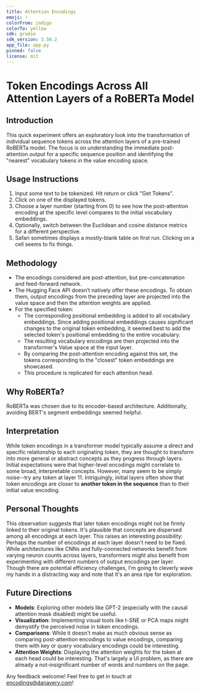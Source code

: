 ```yaml
---
title: Attention Encodings
emoji: ⚡
colorFrom: indigo
colorTo: yellow
sdk: gradio
sdk_version: 3.50.2
app_file: app.py
pinned: false
license: mit
---
```


# Token Encodings Across All Attention Layers of a RoBERTa Model

## Introduction

This quick experiment offers an exploratory look into the transformation of individual sequence tokens across the attention layers of a pre-trained RoBERTa model. The focus is on understanding the immediate post-attention output for a specific sequence position and identifying the "nearest" vocabulary tokens in the value encoding space.

## Usage Instructions

1. Input some text to be tokenized. Hit return or click "Get Tokens".
2. Click on one of the displayed tokens.
3. Choose a layer number (starting from 0) to see how the post-attention encoding at the specific level compares to the initial vocabulary embeddings.
4. Optionally, switch between the Euclidean and cosine distance metrics for a different perspective.
5. Safari sometimes displays a mostly-blank table on first run. Clicking on a cell seems to fix things.

## Methodology

- The encodings considered are post-attention, but pre-concatenation and feed-forward network.
- The Hugging Face API doesn’t natively offer these encodings. To obtain them, output encodings from the preceding layer are projected into the value space and then the attention weights are applied.
- For the specified token:
    * The corresponding positional embedding is added to all vocabulary embeddings. Since adding positional embeddings causes significant changes to the original token embedding, it seemed best to add the selected token's positional embedding to the entire vocabulary.
    * The resulting vocabulary encodings are then projected into the transformer's Value space at the input layer.
    * By comparing the post-attention encoding against this set, the tokens corresponding to the "closest" token embeddings are showcased.
    * This procedure is replicated for each attention head.

## Why RoBERTa?

RoBERTa was chosen due to its encoder-based architecture. Additionally, avoiding BERT's segment embeddings seemed helpful.

## Interpretation

While token encodings in a transformer model typically assume a direct and specific relationship to each originating token, they are thought to transform into more general or abstract concepts as they progress through layers. Initial expectations were that higher-level encodings might correlate to some broad, interpretable concepts. However, many seem to be simply noise--try any token at layer 11. Intriguingly, initial layers often show that token encodings are closer to **another token in the sequence** than to their initial value encoding.

## Personal Thoughts

This observation suggests that later token encodings might not be firmly linked to their original tokens. It's plausible that concepts are dispersed among all encodings at each layer. This raises an interesting possibility: Perhaps the number of encodings at each layer doesn't need to be fixed. While architectures like CNNs and fully-connected networks benefit from varying neuron counts across layers, transformers might also benefit from experimenting with different numbers of output encodings per layer. Though there are potential efficiency challenges, I'm going to cleverly wave my hands in a distracting way and note that it's an area ripe for exploration.

## Future Directions

- **Models**: Exploring other models like GPT-2 (especially with the causal attention mask disabled) might be useful.
- **Visualization**: Implementing visual tools like t-SNE or PCA maps might demystify the perceived noise in token encodings.
- **Comparisons**: While it doesn't make as much obvious sense as comparing post-attention encodings to value encodings, comparing them with key or query vocabulary encodings could be interesting.
- **Attention Weights**: Displaying the attention weights for the token at each head could be interesting. That's largely a UI problem, as there are already a not-insignificant number of words and numbers on the page.
  
Any feedback welcome! Feel free to get in touch at [encodings@danavery.com](mailto:encodings@danavery.com)!